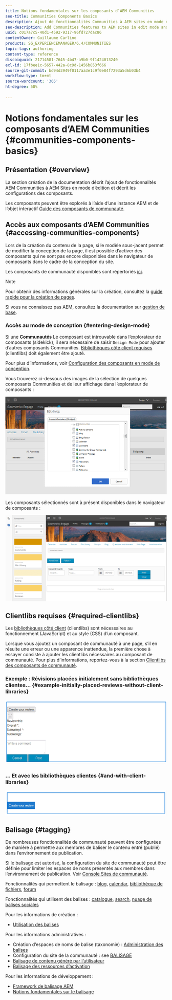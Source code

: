 ```yaml
---
title: Notions fondamentales sur les composants d’AEM Communities
seo-title: Communities Components Basics
description: Ajout de fonctionnalités Communities à AEM sites en mode d’édition et configuration de composants
seo-description: Add Communities features to AEM sites in edit mode and configure components
uuid: c017a7c5-40d1-4592-9317-96fd727dac86
contentOwner: Guillaume Carlino
products: SG_EXPERIENCEMANAGER/6.4/COMMUNITIES
topic-tags: authoring
content-type: reference
discoiquuid: 21714581-7645-4b47-a9b0-9f1424013240
exl-id: 17fbee1c-5657-442a-8c9d-1456b853f666
source-git-commit: bd94d3949f0117aa3e1c9f0e84f7293a5d6b03b4
workflow-type: tm+mt
source-wordcount: '365'
ht-degree: 58%

---
```


# Notions fondamentales sur les composants d’AEM Communities {#communities-components-basics}

## Présentation {#overview}

La section création de la documentation décrit l’ajout de fonctionnalités AEM Communities à AEM Sites en mode d’édition et décrit les configurations des composants.

Les composants peuvent être explorés à l’aide d’une instance AEM et de l’objet interactif [Guide des composants de communauté](components-guide.md).

## Accès aux composants d’AEM Communities {#accessing-communities-components}

Lors de la création du contenu de la page, si le modèle sous-jacent permet de modifier la conception de la page, il est possible d’activer des composants qui ne sont pas encore disponibles dans le navigateur de composants dans le cadre de la conception du site.

Les composants de communauté disponibles sont répertoriés [ici](author-communities.md#available-communities-components).

>[!NOTE]
>
>Pour obtenir des informations générales sur la création, consultez la [guide rapide pour la création de pages](../../help/sites-authoring/qg-page-authoring.md).
>
>Si vous ne connaissez pas AEM, consultez la documentation sur [gestion de base](../../help/sites-authoring/basic-handling.md).

### Accès au mode de conception {#entering-design-mode}

Si une **Communautés** Le composant est introuvable dans l’explorateur de composants (sidekick), il sera nécessaire de saisir `Design Mode` pour ajouter d’autres composants Communities. [Bibliothèques côté client requises](#required-clientlibs) (clientlibs) doit également être ajouté.

Pour plus d’informations, voir [Configuration des composants en mode de conception](../../help/sites-authoring/default-components-designmode.md).

Vous trouverez ci-dessous des images de la sélection de quelques composants Communities et de leur affichage dans l’explorateur de composants :

![chlimage_1-424](assets/chlimage_1-424.png)

Les composants sélectionnés sont à présent disponibles dans le navigateur de composants :

![chlimage_1-425](assets/chlimage_1-425.png)

## Clientlibs requises {#required-clientlibs}

Les [bibliothèques côté client](../../help/sites-developing/clientlibs.md) (clientlibs) sont nécessaires au fonctionnement (JavaScript) et au style (CSS) d’un composant.

Lorsque vous ajoutez un composant de communauté à une page, s’il en résulte une erreur ou une apparence inattendue, la première chose à essayer consiste à ajouter les clientlibs nécessaires au composant de communauté. Pour plus d’informations, reportez-vous à la section [Clientlibs des composants de communauté](clientlibs.md).

### Exemple : Révisions placées initialement sans bibliothèques clientes... {#example-initially-placed-reviews-without-client-libraries}

![chlimage_1-426](assets/chlimage_1-426.png)

### ... Et avec les bibliothèques clientes {#and-with-client-libraries}

![chlimage_1-427](assets/chlimage_1-427.png)

## Balisage {#tagging}

De nombreuses fonctionnalités de communauté peuvent être configurées de manière à permettre aux membres de baliser le contenu entré (publié) dans l’environnement de publication.

Si le balisage est autorisé, la configuration du site de communauté peut être définie pour limiter les espaces de noms présentés aux membres dans l’environnement de publication. Voir [Console Sites de communauté](sites-console.md#tagging).

Fonctionnalités qui permettent le balisage : [blog](blog-feature.md), [calendar](calendar.md), [bibliothèque de fichiers](file-library.md), [forum](forum.md)

Fonctionnalités qui utilisent des balises : [catalogue](catalog.md), [search](search.md), [nuage de balises sociales](tagcloud.md)

Pour les informations de création :

* [Utilisation des balises](../../help/sites-authoring/tags.md)

Pour les informations administratives :

* Création d’espaces de noms de balise (taxonomie) : [Administration des balises](../../help/sites-administering/tags.md)
* Configuration du site de la communauté : see [BALISAGE](sites-console.md#tagging)
* [Balisage de contenu généré par l’utilisateur](../../help/sites-authoring/tags.md)
* [Balisage des ressources d’activation ](tag-resources.md)

Pour les informations de développement :

* [Framework de balisage AEM](../../help/sites-developing/framework.md)
* [Notions fondamentales sur le balisage](tag.md)
